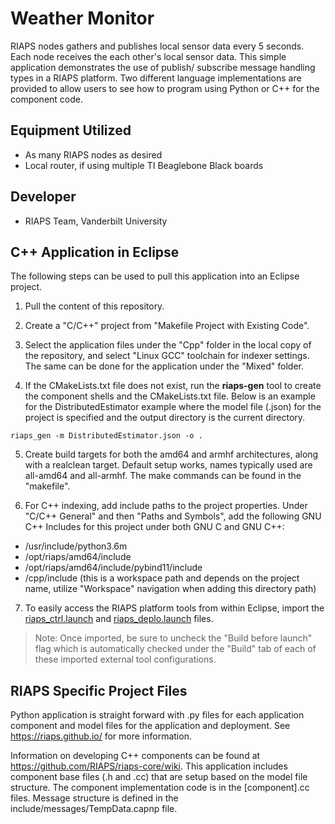 # Weather Monitor

RIAPS nodes gathers and publishes local sensor data every 5 seconds. Each node receives the
each other's local sensor data.  This simple application demonstrates the use of publish/
subscribe message handling types in a RIAPS platform.  Two different language implementations are
provided to allow users to see how to program using Python or C++ for the component code.


## Equipment Utilized
- As many RIAPS nodes as desired
- Local router, if using multiple TI Beaglebone Black boards


## Developer
- RIAPS Team, Vanderbilt University


## C++ Application in Eclipse

The following steps can be used to pull this application into an Eclipse project.

1) Pull the content of this repository.

2) Create a "C/C++" project from "Makefile Project with Existing Code".

3) Select the application files under the "Cpp" folder in the local copy of the repository, and select "Linux GCC"
toolchain for indexer settings.  The same can be done for the application under the "Mixed" folder.

4) If the CMakeLists.txt file does not exist, run the **riaps-gen** tool to create the component shells and the CMakeLists.txt file.  Below is an example for the DistributedEstimator example where the model file (.json) for the project is specified and the output directory is the current directory.

```
riaps_gen -m DistributedEstimator.json -o .
```

5) Create build targets for both the amd64 and armhf architectures, along with a realclean target.  Default setup works, names typically used are all-amd64 and all-armhf.  The make commands can be found in the "makefile".

6) For C++ indexing, add include paths to the project properties.  Under "C/C++ General" and then
"Paths and Symbols", add the following GNU C++ Includes for this project under both GNU C and GNU C++:

- /usr/include/python3.6m
- /opt/riaps/amd64/include
- /opt/riaps/amd64/include/pybind11/include
- /cpp/include (this is a workspace path and depends on the project name, utilize "Workspace" navigation when adding this directory path)

7) To easily access the RIAPS platform tools from within Eclipse, import the [riaps_ctrl.launch](https://github.com/RIAPS/riaps-pycom/blob/master/bin/riaps_ctrl.launch) and [riaps_deplo.launch](https://github.com/RIAPS/riaps-pycom/blob/master/bin/riaps_deplo.launch) files.  

>Note: Once imported, be sure to uncheck the "Build before launch" flag which is automatically checked under the "Build" tab of each of these imported external tool configurations.

## RIAPS Specific Project Files

Python application is straight forward with .py files for each application component and model files for the application and deployment.  See https://riaps.github.io/ for more information.

Information on developing C++ components can be found at https://github.com/RIAPS/riaps-core/wiki.  This application includes component base files (.h and .cc) that are setup based on the model file structure. The component implementation code is in the [component].cc files.  Message structure is defined in the include/messages/TempData.capnp file.
